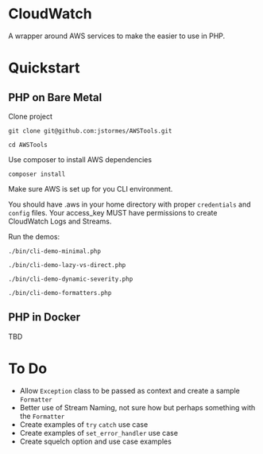 # CloudWatch
A wrapper around AWS services to make the easier to use in PHP.

# Quickstart

## PHP on Bare Metal

Clone project 

`git clone git@github.com:jstormes/AWSTools.git`

`cd AWSTools`

Use composer to install AWS dependencies

`composer install`

Make sure AWS is set up for you CLI environment.

You should have .aws in your home directory with proper
`credentials` and `config` files.  Your access_key MUST 
have permissions to create CloudWatch Logs and Streams.

Run the demos:

`./bin/cli-demo-minimal.php`

`./bin/cli-demo-lazy-vs-direct.php`

`./bin/cli-demo-dynamic-severity.php`

`./bin/cli-demo-formatters.php`



## PHP in Docker

TBD

# To Do

* Allow `Exception` class to be passed as context and create a sample `Formatter`
* Better use of Stream Naming, not sure how but perhaps something with the `Formatter`
* Create examples of `try` `catch` use case
* Create examples of `set_error_handler` use case
* Create squelch option and use case examples